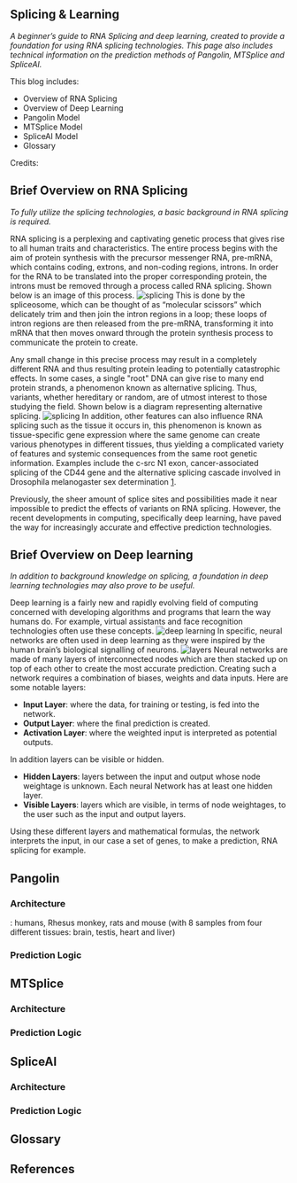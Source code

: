 ## Splicing & Learning

*A beginner’s guide to RNA Splicing and deep learning, created to provide a foundation for using RNA splicing technologies. This page also includes technical information on the prediction methods of Pangolin, MTSplice and SpliceAI.* 

This blog includes: 
* Overview of RNA Splicing 
* Overview of Deep Learning 
* Pangolin Model  
* MTSplice Model
* SpliceAI Model 
* Glossary 

Credits: 


## Brief Overview on RNA Splicing 
*To fully utilize the splicing technologies, a basic background in RNA splicing is required.* 

RNA splicing is a perplexing and captivating genetic process that gives rise to all human traits and characteristics. The entire process begins with the aim of protein synthesis with the precursor messenger RNA, pre-mRNA, which contains coding, extrons, and non-coding regions, introns. In order for the RNA to be translated into the proper corresponding protein, the introns must be removed through a process called RNA splicing. Shown below is an image of this process.
![splicing](https://cdn.kastatic.org/ka-perseus-images/3157cfd56297f8bc312c0b53bdf9dd8c09f07063.png)
This is done by the spliceosome, which can be thought of as “molecular scissors” which delicately trim and then join the intron regions in a loop; these loops of intron regions are then released from the pre-mRNA, transforming it into mRNA that then moves onward through the protein synthesis process to communicate the protein to create. 

Any small change in this precise process may result in a completely different RNA and thus resulting protein leading to potentially catastrophic effects. In some cases, a single "root" DNA can give rise to many end protein strands, a phenomenon known as alternative splicing. Thus, variants, whether hereditary or random, are of utmost interest to those studying the field. Shown below is a diagram representing alternative splicing.
![splicing](https://cdn.technologynetworks.com/tn/images/body/38518_tn_alternativesplicing_customimage-1_jp1628504770196.png)
In addition, other features can also influence RNA splicing such as the tissue it occurs in, this phenomenon is known as tissue-specific gene expression where the same genome can create various phenotypes in different tissues, thus yielding a complicated variety of features and systemic consequences from the same root genetic information. Examples include the c-src N1 exon, cancer-associated splicing of the CD44 gene and the alternative splicing cascade involved in Drosophila melanogaster sex determination [1](https://genomebiology.biomedcentral.com/articles/10.1186/gb-2004-5-10-r74). 

Previously, the sheer amount of splice sites and possibilities made it near impossible to predict the effects of variants on RNA splicing. However, the recent developments in computing, specifically deep learning, have paved the way for increasingly accurate and effective prediction technologies. 

## Brief Overview on Deep learning 
*In addition to background knowledge on splicing, a foundation in deep learning technologies may also prove to be useful.* 

Deep learning is a fairly new and rapidly evolving field of computing concerned with developing algorithms and programs that learn the way humans do. For example, virtual assistants and face recognition technologies often use these concepts. 
![deep learning](https://assets.website-files.com/5fb24a974499e90dae242d98/60f6feb4be651f666b46194a_AI%20vs%20Machine%20Learning%20vs%20Deep%20Learning.jpg)
In specific, neural networks are often used in deep learning as they were inspired by the human brain’s biological signalling of neurons.
![layers](https://miro.medium.com/max/1400/1*3fA77_mLNiJTSgZFhYnU0Q.png)
Neural networks are made of many layers of interconnected nodes which are then stacked up on top of each other to create the most accurate prediction. Creating such a network requires a combination of biases, weights and data inputs. Here are some notable layers: 
* **Input Layer**: where the data, for training or testing, is fed into the network. 
* **Output Layer**: where the final prediction is created.
* **Activation Layer**: where the weighted input is interpreted as potential outputs. 

In addition layers can be visible or hidden. 
* **Hidden Layers**: layers between the input and output whose node weightage is unknown. Each neural Network has at least one hidden layer. 
* **Visible Layers**: layers which are visible, in terms of node weightages, to the user such as the input and output layers.  

Using these different layers and mathematical formulas, the network interprets the input, in our case a set of genes, to make a prediction, RNA splicing for example.  

## Pangolin 
### Architecture 
: humans, Rhesus monkey, rats and mouse (with 8 samples from four different tissues: brain, testis, heart and liver)

### Prediction Logic 


## MTSplice 
### Architecture

### Prediction Logic 

## SpliceAI
### Architecture

### Prediction Logic 

## Glossary 

## References 


